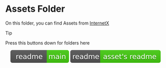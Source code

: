 # Assets Folder

On this folder, you can find Assets from [InternetX](https://github.com/InternetX-browser/InternetX.com)

> [!TIP]
> Press this buttons down for folders here

<p align="center">
<a href="./readme/main/"><img src="./readme/asset&apos;s_readme/readme_main.svg"/></a>
<a href="./readme/asset&apos;s_readme/"><img src="./readme/asset&apos;s_readme/readme_assets.svg"/></a>
</p>